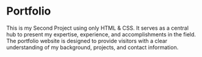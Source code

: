 # Portfolio
This is my Second Project using only HTML &amp; CSS.
It serves as a central hub to present my expertise, experience, and accomplishments in the field. The portfolio website is designed to provide visitors with a clear understanding of my background, projects, and contact information.
